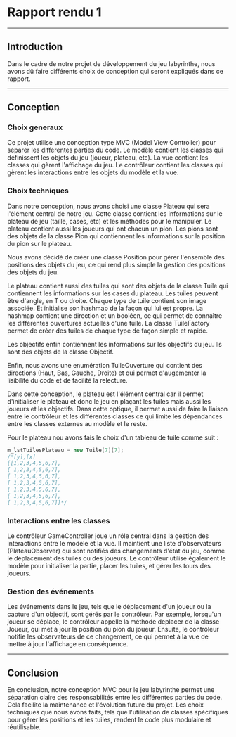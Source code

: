#  Rapport rendu 1
____________________

## Introduction
Dans le cadre de notre projet de développement du jeu labyrinthe, 
nous avons dû faire différents choix de conception qui seront expliqués dans ce rapport.
____
## Conception

### Choix generaux

Ce projet utilise une conception type MVC (Model View Controller) pour séparer les différentes parties du code. 
Le modèle contient les classes qui définissent les objets du jeu (joueur, plateau, etc). 
La vue contient les classes qui gèrent l'affichage du jeu. 
Le contrôleur contient les classes qui gèrent les interactions entre les objets du modèle et la vue.

### Choix techniques

Dans notre conception, nous avons choisi une classe Plateau qui sera l'élément central de notre jeu. 
Cette classe contient les informations sur le plateau de jeu (taille, cases, etc) et les méthodes pour le manipuler. 
Le plateau contient aussi les joueurs qui ont chacun un pion. 
Les pions sont des objets de la classe Pion qui contiennent les informations sur la position du pion sur le plateau.

Nous avons décidé de créer une classe Position pour gérer l'ensemble des positions des objets du jeu,
ce qui rend plus simple la gestion des positions des objets du jeu.

Le plateau contient aussi des tuiles qui sont des objets de la classe Tuile qui contiennent les informations sur les cases du plateau. 
Les tuiles peuvent être d'angle, en T ou droite. Chaque type de tuile contient son image associée. 
Et initialise son hashmap de la façon qui lui est propre. 
La hashmap contient une direction et un booléen, ce qui permet de connaître les différentes ouvertures actuelles d'une tuile.
La classe TuileFactory permet de créer des tuiles de chaque type de façon simple et rapide.

Les objectifs enfin contiennent les informations sur les objectifs du jeu. Ils sont des objets de la classe Objectif.

Enfin, nous avons une enumération TuileOuverture qui contient des directions (Haut, Bas, Gauche, Droite) 
et qui permet d'augementer la lisibilité du code et de facilité la relecture.

Dans cette conception, le plateau est l'élément central car il permet d'initialiser le plateau et donc le jeu en plaçant
les tuiles mais aussi les joueurs et les objectifs. 
Dans cette optique, il permet aussi de faire la liaison entre le contrôleur et les différentes classes ce qui limite les
dépendances entre les classes externes au modèle et le reste.

Pour le plateau nou avons fais le choix d'un tableau de tuile comme suit :
```java
m_lstTuilesPlateau = new Tuile[7][7];
/*[y],[x]
[[1,2,3,4,5,6,7],
[ 1,2,3,4,5,6,7],
[ 1,2,3,4,5,6,7],
[ 1,2,3,4,5,6,7],
[ 1,2,3,4,5,6,7],
[ 1,2,3,4,5,6,7],
[ 1,2,3,4,5,6,7]]*/
```

### Interactions entre les classes

Le contrôleur GameController joue un rôle central dans la gestion des interactions entre le modèle et la vue. 
Il maintient une liste d'observateurs (PlateauObserver) qui sont notifiés des changements d'état du jeu, comme le déplacement des tuiles ou des joueurs. 
Le contrôleur utilise également le modèle pour initialiser la partie, placer les tuiles, et gérer les tours des joueurs.



### Gestion des événements

Les événements dans le jeu, tels que le déplacement d'un joueur ou la capture d'un objectif, sont gérés par le contrôleur. 
Par exemple, lorsqu'un joueur se déplace, le contrôleur appelle la méthode deplacer de la classe Joueur, qui met à jour la position du pion du joueur. 
Ensuite, le contrôleur notifie les observateurs de ce changement, ce qui permet à la vue de mettre à jour l'affichage en conséquence.

___
## Conclusion

En conclusion, notre conception MVC pour le jeu labyrinthe permet une séparation claire des responsabilités entre les différentes parties du code.
Cela facilite la maintenance et l'évolution future du projet.
Les choix techniques que nous avons faits, tels que l'utilisation de classes spécifiques pour gérer les positions et les tuiles, rendent le code plus modulaire et réutilisable.
